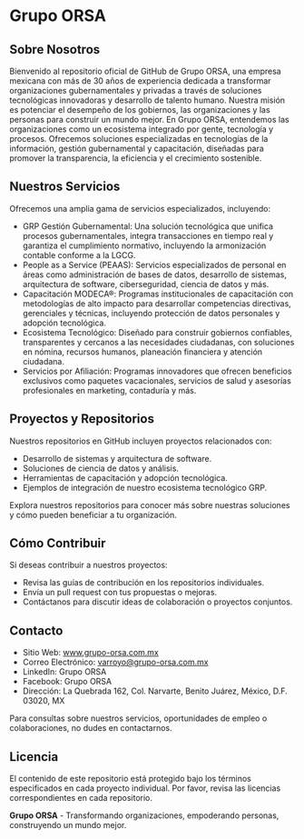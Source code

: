 # Grupo ORSA
## Sobre Nosotros
Bienvenido al repositorio oficial de GitHub de Grupo ORSA, una empresa mexicana con más de 30 años de experiencia dedicada a transformar organizaciones gubernamentales y privadas a través de soluciones tecnológicas innovadoras y desarrollo de talento humano. Nuestra misión es potenciar el desempeño de los gobiernos, las organizaciones y las personas para construir un mundo mejor.
En Grupo ORSA, entendemos las organizaciones como un ecosistema integrado por gente, tecnología y procesos. Ofrecemos soluciones especializadas en tecnologías de la información, gestión gubernamental y capacitación, diseñadas para promover la transparencia, la eficiencia y el crecimiento sostenible.

## Nuestros Servicios
Ofrecemos una amplia gama de servicios especializados, incluyendo:

- GRP Gestión Gubernamental: Una solución tecnológica que unifica procesos gubernamentales, integra transacciones en tiempo real y garantiza el cumplimiento normativo, incluyendo la armonización contable conforme a la LGCG.
- People as a Service (PEAAS): Servicios especializados de personal en áreas como administración de bases de datos, desarrollo de sistemas, arquitectura de software, ciberseguridad, ciencia de datos y más.
- Capacitación MODECA®: Programas institucionales de capacitación con metodologías de alto impacto para desarrollar competencias directivas, gerenciales y técnicas, incluyendo protección de datos personales y adopción tecnológica.
- Ecosistema Tecnológico: Diseñado para construir gobiernos confiables, transparentes y cercanos a las necesidades ciudadanas, con soluciones en nómina, recursos humanos, planeación financiera y atención ciudadana.
- Servicios por Afiliación: Programas innovadores que ofrecen beneficios exclusivos como paquetes vacacionales, servicios de salud y asesorías profesionales en marketing, contaduría y más.

## Proyectos y Repositorios
Nuestros repositorios en GitHub incluyen proyectos relacionados con:

- Desarrollo de sistemas y arquitectura de software.
- Soluciones de ciencia de datos y análisis.
- Herramientas de capacitación y adopción tecnológica.
- Ejemplos de integración de nuestro ecosistema tecnológico GRP.

Explora nuestros repositorios para conocer más sobre nuestras soluciones y cómo pueden beneficiar a tu organización.

## Cómo Contribuir
Si deseas contribuir a nuestros proyectos:

- Revisa las guías de contribución en los repositorios individuales.
- Envía un pull request con tus propuestas o mejoras.
- Contáctanos para discutir ideas de colaboración o proyectos conjuntos.

## Contacto

- Sitio Web: www.grupo-orsa.com.mx
- Correo Electrónico: varroyo@grupo-orsa.com.mx
- LinkedIn: Grupo ORSA
- Facebook: Grupo ORSA
- Dirección: La Quebrada 162, Col. Narvarte, Benito Juárez, México, D.F. 03020, MX

Para consultas sobre nuestros servicios, oportunidades de empleo o colaboraciones, no dudes en contactarnos.

## Licencia
El contenido de este repositorio está protegido bajo los términos especificados en cada proyecto individual. Por favor, revisa las licencias correspondientes en cada repositorio.

**Grupo ORSA** - Transformando organizaciones, empoderando personas, construyendo un mundo mejor.
